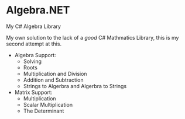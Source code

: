 # Algebra.NET
My C# Algebra Library 

My own solution to the lack of a _good_ C# Mathmatics Library, this is my second attempt at this.

- Algebra Support:
  - Solving
  - Roots
  - Multiplication and Division
  - Addition and Subtraction 
  - Strings to Algerbra and Algerbra to Strings
- Matrix Support:
  - Multiplication
  - Scalar Multiplication
  - The Determinant

